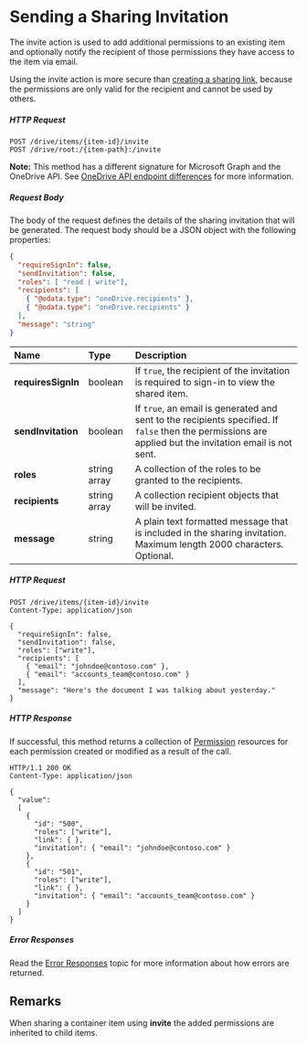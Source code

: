 # Sending a Sharing Invitation

The invite action is used to add additional permissions to an existing item
and optionally notify the recipient of those permissions they have access to
the item via email.

Using the invite action is more secure than [creating a sharing link](sharing_createLink.md),
because the permissions are only valid for the recipient and cannot be used by others.

##### HTTP Request

<!-- { "blockType": "ignored" } -->
```
POST /drive/items/{item-id}/invite
POST /drive/root:/{item-path}:/invite
```

**Note:** This method has a different signature for Microsoft Graph and the OneDrive API. See [OneDrive API endpoint differences](/direct-endpoint-differences.md) for more information.

##### Request Body
The body of the request defines the details of the sharing invitation that will
be generated. The request body should be a JSON object with the following
properties:

<!-- { "blockType": "resource", "@odata.type": "oneDrive.inviteParameters", "scopes": "files.readwrite" } -->
```json
{
  "requireSignIn": false,
  "sendInvitation": false,
  "roles": [ "read | write"],
  "recipients": [
    { "@odata.type": "oneDrive.recipients" },
    { "@odata.type": "oneDrive.recipients" }
  ],
  "message": "string"
}
```

| Name               | Type         | Description                                                                                                |
|:-------------------|:-------------|:-----------------------------------------------------------------------------------------------------------|
| **requiresSignIn** | boolean      | If `true`, the recipient of the invitation is required to sign-in to view the shared item.            |
| **sendInvitation** | boolean      | If `true`, an email is generated and sent to the recipients specified. If `false` then the permissions are applied but the invitation email is not sent.            |
| **roles**          | string array | A collection of the roles to be granted to the recipients.                         |
| **recipients**     | string array | A collection recipient objects that will be invited. |
| **message**        | string       | A plain text formatted message that is included in the sharing invitation. Maximum length 2000 characters. Optional. |

##### HTTP Request

<!-- { "blockType": "request", "name": "send-sharing-invite", "@odata.type": "oneDrive.inviteParameters", 
"scopes": "files.readwrite", "target": "action" } -->
```http
POST /drive/items/{item-id}/invite
Content-Type: application/json

{
  "requireSignIn": false,
  "sendInvitation": false,
  "roles": ["write"],
  "recipients": [
    { "email": "johndoe@contoso.com" },
    { "email": "accounts_team@contoso.com" }
  ],
  "message": "Here's the document I was talking about yesterday."
}
```

##### HTTP Response

If successful, this method returns a collection of [Permission](../resources/permission.md)
resources for each permission created or modified as a result of the call.

<!-- { "blockType": "response", "@odata.type": "oneDrive.permission", "isCollection": true, "truncated": true } -->
```http
HTTP/1.1 200 OK
Content-Type: application/json

{
  "value":
  [
    {
      "id": "500",
      "roles": ["write"],
      "link": { },
      "invitation": { "email": "johndoe@contoso.com" }
    },
    {
      "id": "501",
      "roles": ["write"],
      "link": { },
      "invitation": { "email": "accounts_team@contoso.com" }
    }
  ]
}
```

##### Error Responses

Read the [Error Responses][error-response] topic for more information about
how errors are returned.

## Remarks

When sharing a container item using **invite** the added permissions are
inherited to child items.


[error-response]: ../misc/errors.md

<!-- {
  "type": "#page.annotation",
  "description": "Add permissions to an item and optionally send a sharing notification.",
  "keywords": "retrieve,item,metadata",
  "section": "documentation",
  "tocPath": "Sharing/Add permissions"
} -->
